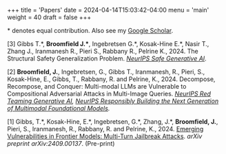 +++
title = 'Papers'
date = 2024-04-14T15:03:42-04:00
menu = 'main'
weight = 40
draft = false
+++

\* denotes equal contribution. Also see my [Google Scholar](https://scholar.google.com/citations?user=mXzRbw8AAAAJ&hl=en&oi=sra).

[3] Gibbs T.\*, **Broomfield J.\***, Ingebretsen G.\*, Kosak-Hine E.\*, Nasir T., Zhang J., Iranmanesh R., Pieri S., Rabbany R., Pelrine K., 2024. The Structural Safety Generalization Problem. [_NeurIPS Safe Generative AI_](https://safegenaiworkshop.github.io/). 

[2] **Broomfield, J.**, Ingebretsen, G., Gibbs T., Iranmanesh, R., Pieri, S., Kosak-Hine, E., Gibbs, T., Rabbany, R. and Pelrine, K., 2024. Decompose, Recompose, and Conquer: Multi-modal LLMs are Vulnerable to Compositional Adversarial Attacks in Multi-Image Queries. _[NeurIPS Red Teaming Generative AI](https://redteaming-gen-ai.github.io/index.html#), [NeurIPS Responsibly Building the Next Generation of Multimodal Foundational Models](https://asu-apg.github.io/rbfm/)._

[1] Gibbs, T.\*, Kosak-Hine, E.\*, Ingebretsen, G.\*, Zhang, J.\*, **Broomfield, J.**, Pieri, S., Iranmanesh, R., Rabbany, R. and Pelrine, K., 2024. [Emerging Vulnerabilities in Frontier Models: Multi-Turn Jailbreak Attacks](https://arxiv.org/pdf/2409.00137). _arXiv preprint arXiv:2409.00137_. (Pre-print)

